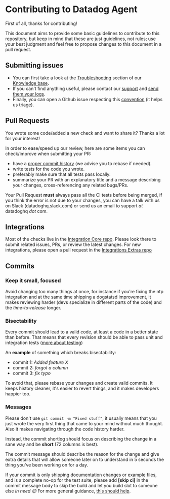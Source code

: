 # Contributing to Datadog Agent

First of all, thanks for contributing!

This document aims to provide some basic guidelines to contribute to this repository,
but keep in mind that these are just guidelines, not rules; use your best judgment
and feel free to propose changes to this document in a pull request.

## Submitting issues

  * You can first take a look at the [Troubleshooting][troubleshooting] section of
    our [Knowledge base][kb].
  * If you can't find anything useful, please contact our [support][support] and
    [send them your logs][flare].
  * Finally, you can open a Github issue respecting this [convention](#commits-titles)
    (it helps us triage).

## Pull Requests

You wrote some code/added a new check and want to share it? Thanks a lot for your
interest!

In order to ease/speed up our review, here are some items you can check/improve
when submitting your PR:

  * have a [proper commit history](#commits) (we advise you to rebase if needed).
  * write tests for the code you wrote.
  * preferably make sure that all tests pass locally.
  * summarize your PR with an explanatory title and a message describing your
    changes, cross-referencing any related bugs/PRs.

Your Pull Request **must** always pass all the CI tests before being merged, if
you think the error is not due to your changes, you can have a talk with us on
Slack (datadoghq.slack.com) or send us an email to support _at_ datadoghq _dot_ com.

## Integrations

Most of the checks live in the [Integration Core repo][core]. Please look there
to submit related issues, PRs, or review the latest changes. For new integrations,
please open a pull request in the [Integrations Extras repo][extras]

## Commits

### Keep it small, focused

Avoid changing too many things at once, for instance if you're fixing the ntp
integration and at the same time shipping a dogstatsd improvement, it makes
reviewing harder (devs specialize in different parts of the code) and the _time-to-release_
longer.

### Bisectability

Every commit should lead to a valid code, at least a code in a better state than
before. That means that every revision should be able to pass unit and integration
tests ([more about testing](#tests))

An **example** of something which breaks bisectability:

  * commit 1: _Added feature X_
  * commit 2: _forgot a column_
  * commit 3: _fix typo_

To avoid that, please rebase your changes and create valid commits. It keeps
history cleaner, it's easier to revert things, and it makes developers happier
too.

### Messages

Please don't use `git commit -m "Fixed stuff"`, it usually means that you just
wrote the very first thing that came to your mind without much thought. Also it
makes navigating through the code history harder.

Instead, the commit shortlog should focus on describing the change in a sane way
and be **short** (72 columns is best).

The commit message should describe the reason for the change and give extra details
that will allow someone later on to understand in 5 seconds the thing you've been
working on for a day.

If your commit is only shipping documentation changes or example files, and is a
complete no-op for the test suite, please add **[skip ci]** in the commit message
body to skip the build and let you build slot to someone else _in need :wink:_
For more general guidance, [this should help](http://chris.beams.io/posts/git-commit/).


[troubleshooting]: https://datadog.zendesk.com/hc/en-us/sections/200766955-Troubleshooting
[kb]: https://datadog.zendesk.com/hc/en-us
[support]: http://docs.datadoghq.com/help/
[flare]: https://github.com/DataDog/dd-agent/wiki/Send-logs-to-support
[extras]: https://github.com/DataDog/integrations-extras
[core]: https://github.com/DataDog/integrations-core